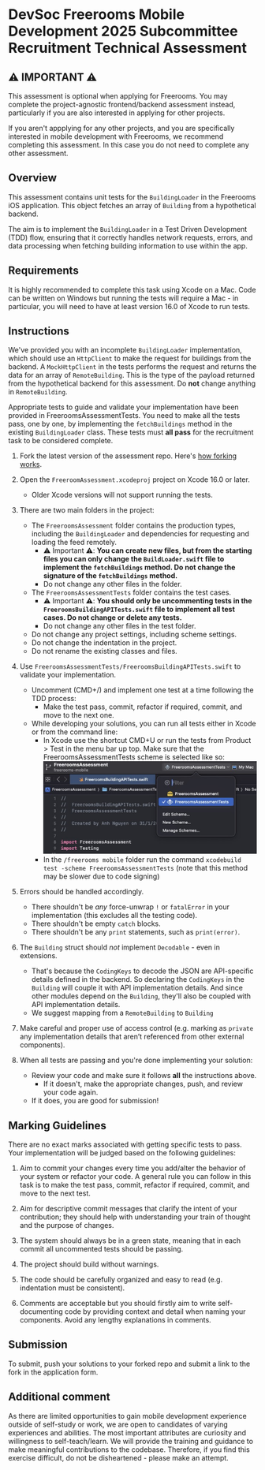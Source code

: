 # DevSoc Freerooms Mobile Development 2025 Subcommittee Recruitment Technical Assessment

## **⚠️ IMPORTANT ⚠️**

This assessment is optional when applying for Freerooms. You may complete the project-agnostic frontend/backend assessment instead, particularly if you are also interested in applying for other projects.

If you aren't appplying for any other projects, and you are specifically interested in mobile development with Freerooms, we recommend completing this assessment. In this case you do not need to complete any other assessment.

## Overview
This assessment contains unit tests for the `BuildingLoader` in the Freerooms iOS application. This object fetches an array of `Building` from a hypothetical backend.

The aim is to implement the `BuildingLoader` in a Test Driven Development (TDD) flow, ensuring that it correctly handles network requests, errors, and data processing when fetching building information to use within the app.

## Requirements

It is highly recommended to complete this task using Xcode on a Mac. Code can be written on Windows but running the tests will require a Mac - in particular, you will need to have at least version 16.0 of Xcode to run tests.

## Instructions

We've provided you with an incomplete `BuildingLoader` implementation, which should use an `HttpClient` to make the request for buildings from the backend. A `MockHttpClient` in the tests performs the request and returns the data for an array of `RemoteBuilding`. This is the type of the payload returned from the hypothetical backend for this assessment. Do **not** change anything in `RemoteBuilding`.

Appropriate tests to guide and validate your implementation have been provided in FreeroomsAssessmentTests. You need to make all the tests pass, one by one, by implementing the `fetchBuildings` method in the existing `BuildingLoader` class. These tests must **all pass** for the recruitment task to be considered complete.


1) Fork the latest version of the assessment repo. Here's <a href="https://guides.github.com/activities/forking" target="_blank">how forking works</a>.

2) Open the `FreeroomAssessment.xcodeproj` project on Xcode 16.0 or later.
	- Older Xcode versions will not support running the tests.

3) There are two main folders in the project:
	- The `FreeroomsAssessment` folder contains the production types, including the `BuildingLoader` and dependencies for requesting and loading the feed remotely.
		- ⚠️ Important ⚠️: **You can create new files, but from the starting files you can only change the `BuildLoader.swift` file to implement the `fetchBuildings` method. Do not change the signature of the `fetchBuildings` method.**
		- Do not change any other files in the folder.
	- The `FreeroomsAssessmentTests` folder contains the test cases.
		- ⚠️ Important ⚠️: **You should only be uncommenting tests in the `FreeroomsBuildingAPITests.swift` file to implement all test cases. Do not change or delete any tests.**
		- Do not change any other files in the test folder.
	- Do not change any project settings, including scheme settings.
	- Do not change the indentation in the project.
	- Do not rename the existing classes and files.

4) Use `FreeroomsAssessmentTests/FreeroomsBuildingAPITests.swift` to validate your implementation.
	- Uncomment (CMD+/) and implement one test at a time following the TDD process:
		- Make the test pass, commit, refactor if required, commit, and move to the next one.
	- While developing your solutions, you can run all tests either in Xcode or from the command line:
        - In Xcode use the shortcut CMD+U or run the tests from Product > Test in the menu bar up top. Make sure that the FreeroomsAssessmentTests scheme is selected like so:
        ![](xcode-test-scheme.jpg)
        - In the `/freerooms mobile` folder run the command `xcodebuild test -scheme FreeroomsAssessmentTests` (note that this method may be slower due to code signing)

5) Errors should be handled accordingly.
	- There shouldn't be *any* force-unwrap `!` or `fatalError` in your implementation (this excludes all the testing code).
	- There shouldn't be empty `catch` blocks.
	- There shouldn't be any `print` statements, such as `print(error)`.

6) The `Building` struct should *not* implement `Decodable` - even in extensions.
	- That's because the `CodingKeys` to decode the JSON are API-specific details defined in the backend. So declaring the `CodingKeys` in the `Building` will couple it with API implementation details. And since other modules depend on the `Building`, they'll also be coupled with API implementation details.
	- We suggest mapping from a `RemoteBuilding` to `Building`

7) Make careful and proper use of access control (e.g. marking as `private` any implementation details that aren’t referenced from other external components).

8) When all tests are passing and you're done implementing your solution:
	- Review your code and make sure it follows **all** the instructions above.
		- If it doesn't, make the appropriate changes, push, and review your code again.
	- If it does, you are good for submission!

## Marking Guidelines
There are no exact marks associated with getting specific tests to pass. Your implementation will be judged based on the following guidelines:

1) Aim to commit your changes every time you add/alter the behavior of your system or refactor your code. A general rule you can follow in this task is to make the test pass, commit, refactor if required, commit, and move to the next test.

2) Aim for descriptive commit messages that clarify the intent of your contribution; they should help with understanding your train of thought and the purpose of changes.

3) The system should always be in a green state, meaning that in each commit all uncommented tests should be passing.

4) The project should build without warnings.

5) The code should be carefully organized and easy to read (e.g. indentation must be consistent).

6) Comments are acceptable but you should firstly aim to write self-documenting code by providing context and detail when naming your components. Avoid any lengthy explanations in comments.
 
## Submission

To submit, push your solutions to your forked repo and submit a link to the fork in the application form.

## Additional comment

As there are limited opportunities to gain mobile development experience outside of self-study or work, we are open to candidates of varying experiences and abilities. The most important attributes are curiosity and willingness to self-teach/learn. We will provide the training and guidance to make meaningful contributions to the codebase. Therefore, if you find this exercise difficult, do not be disheartened - please make an attempt.